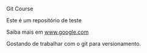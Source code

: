 Git Course

Este é um repositório de teste

Saiba mais em www.google.com

Gostando de trabalhar com o git para versionamento.